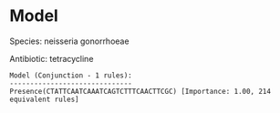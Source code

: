 
# Model

Species: neisseria gonorrhoeae

Antibiotic: tetracycline

```
Model (Conjunction - 1 rules):
------------------------------
Presence(CTATTCAATCAAATCAGTCTTTCAACTTCGC) [Importance: 1.00, 214 equivalent rules]

```

